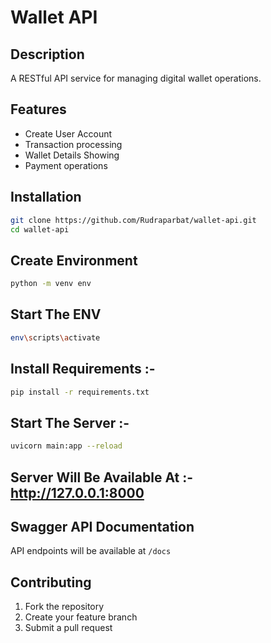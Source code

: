 # Wallet API

## Description
A RESTful API service for managing digital wallet operations.

## Features
- Create User Account
- Transaction processing
- Wallet Details Showing
- Payment operations


## Installation
```bash
git clone https://github.com/Rudraparbat/wallet-api.git
cd wallet-api
```
## Create Environment
``` bash
python -m venv env
```
## Start The ENV 
``` bash
env\scripts\activate
```

## Install Requirements :-
``` bash
pip install -r requirements.txt
```

## Start The Server :- 
``` bash
uvicorn main:app --reload
```
## Server Will Be Available At :- http://127.0.0.1:8000

## Swagger API Documentation
API endpoints will be available at `/docs`


## Contributing
1. Fork the repository
2. Create your feature branch
3. Submit a pull request